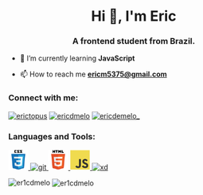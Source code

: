 <h1 align="center">Hi 👋, I'm Eric</h1>
<h3 align="center">A frontend student from Brazil.</h3>

- 🌱 I’m currently learning **JavaScript**

- 📫 How to reach me **ericm5375@gmail.com**

<h3 align="left">Connect with me:</h3>
<p align="left">
<a href="https://codepen.io/erictopus" target="blank"><img align="center" src="https://raw.githubusercontent.com/rahuldkjain/github-profile-readme-generator/master/src/images/icons/Social/codepen.svg" alt="erictopus" height="30" width="40" /></a>
<a href="https://linkedin.com/in/ericdmelo" target="blank"><img align="center" src="https://raw.githubusercontent.com/rahuldkjain/github-profile-readme-generator/master/src/images/icons/Social/linked-in-alt.svg" alt="ericdmelo" height="30" width="40" /></a>
<a href="https://instagram.com/ericdemelo_" target="blank"><img align="center" src="https://raw.githubusercontent.com/rahuldkjain/github-profile-readme-generator/master/src/images/icons/Social/instagram.svg" alt="ericdemelo_" height="30" width="40" /></a>
</p>

<h3 align="left">Languages and Tools:</h3>
<p align="left"> <a href="https://www.w3schools.com/css/" target="_blank" rel="noreferrer"> <img src="https://raw.githubusercontent.com/devicons/devicon/master/icons/css3/css3-original-wordmark.svg" alt="css3" width="40" height="40"/> </a> <a href="https://git-scm.com/" target="_blank" rel="noreferrer"> <img src="https://www.vectorlogo.zone/logos/git-scm/git-scm-icon.svg" alt="git" width="40" height="40"/> </a> <a href="https://www.w3.org/html/" target="_blank" rel="noreferrer"> <img src="https://raw.githubusercontent.com/devicons/devicon/master/icons/html5/html5-original-wordmark.svg" alt="html5" width="40" height="40"/> </a> <a href="https://developer.mozilla.org/en-US/docs/Web/JavaScript" target="_blank" rel="noreferrer"> <img src="https://raw.githubusercontent.com/devicons/devicon/master/icons/javascript/javascript-original.svg" alt="javascript" width="40" height="40"/> </a> <a href="https://www.adobe.com/products/xd.html" target="_blank" rel="noreferrer"> <img src="https://cdn.worldvectorlogo.com/logos/adobe-xd.svg" alt="xd" width="40" height="40"/> </a> </p>

<p><img align="left" src="https://github-readme-stats.vercel.app/api/top-langs?username=er1cdmelo&show_icons=true&theme=dracula&title_color=434bc7&text_color=eae7f9&locale=en&layout=compact" alt="er1cdmelo" /></p>

<p>&nbsp;<img align="center" src="https://github-readme-stats.vercel.app/api?username=er1cdmelo&show_icons=true&theme=dracula&title_color=434bc7&text_color=eae7f9&locale=en" alt="er1cdmelo" /></p>
